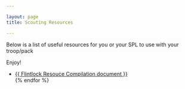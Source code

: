 ```yaml
---

layout: page
title: Scouting Resources

---
```


Below is a list of useful resources for you or your SPL to use with your troop/pack

Enjoy!


<ul>

<li>
    <a href="{{https://drive.google.com/file/d/1lzgeNxJv51ApUmZNLW_Xu4l4K-Osuo5o/view?usp=drive_link}}">
        {{ Flintlock Resouce Compilation document }}
    </a>
</li>
{% endfor %}
</ul>
